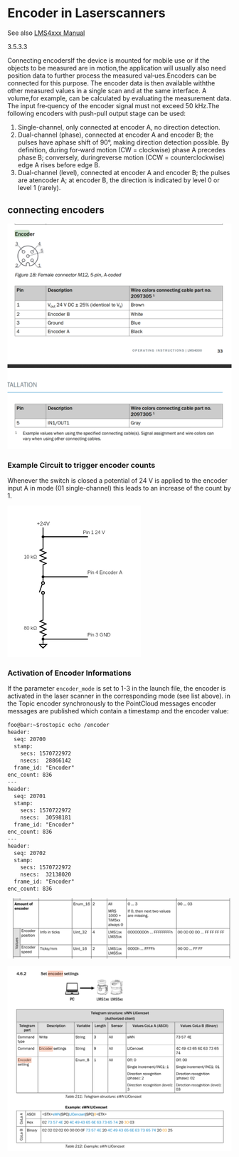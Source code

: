 # Encoder in Laserscanners
See also [LMS4xxx Manual](https://cdn.sick.com/media/docs/0/90/790/Operating_instructions_LMS4000_2D_LiDAR_sensors_en_IM0079790.PDF)

3.5.3.3

Connecting encodersIf the device is mounted for mobile use or if the objects to be measured are in motion,the application will usually also need position data to further process the measured val‐ues.Encoders can be connected for this purpose. The encoder data is then available withthe other measured values in a single scan and at the same interface. A volume,for example, can be calculated by evaluating the measurement data. The input fre‐quency of the encoder signal must not exceed 50 kHz.The following encoders with push-pull output stage can be used:
1. Single-channel, only connected at encoder A, no direction detection.
2. Dual-channel (phase), connected at encoder A and encoder B; the pulses have aphase shift of 90°, making direction detection possible. By definition, during for‐ward motion (CW = clockwise) phase A precedes phase B; conversely, duringreverse motion (CCW = counterclockwise) edge A rises before edge B.
3. Dual-channel (level), connected at encoder A and encoder B; the pulses are atencoder A; at encoder B, the direction is indicated by level 0 or level 1 (rarely).


## connecting encoders

![LMS 4xxx encoder connection](./lms4xxx_encoder_connection.png "LMS 4xxx encoder connection")



### Example Circuit to trigger encoder counts
Whenever the switch is closed a potential of 24 V is applied to the encoder input A in mode (01 single-channel) this leads to an increase of the count by 1.

![encoder trigger](./circuit.png "encoder trigger")

### Activation of Encoder Informations
If the parameter ```encoder_mode``` is set to 1-3 in the launch file, the encoder is activated in the laser scanner in the corresponding mode (see list above).
in the Topic encoder synchronously to the PointCloud messages encoder messages are published which contain a timestamp and the encoder value:

```console
foo@bar:~$rostopic echo /encoder
header:
  seq: 20700
  stamp:
    secs: 1570722972
    nsecs:  28866142
  frame_id: "Encoder"
enc_count: 836
---
header:
  seq: 20701
  stamp:
    secs: 1570722972
    nsecs:  30598181
  frame_id: "Encoder"
enc_count: 836
---
header:
  seq: 20702
  stamp:
    secs: 1570722972
    nsecs:  32138020
  frame_id: "Encoder"
enc_count: 836
```




![Encoderdata in Sopas datagramm](./Encoder_data.png "Encoderdata in Sopas datagramm")

![Set encoder config](./set_encoder_setings.png "Set encoder config")

